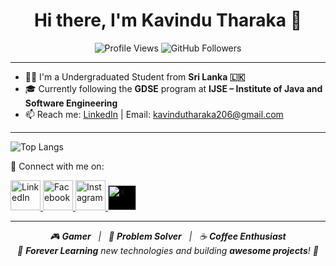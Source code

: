 <h1 align="center">Hi there, I'm Kavindu Tharaka 👋</h1>

<p align="center">
  <img src="https://komarev.com/ghpvc/?username=tharakaug&style=flat-square&color=blue" alt="Profile Views" />
  <img src="https://img.shields.io/github/followers/tharakaug?label=Followers&style=social" alt="GitHub Followers" />
</p>

---



- 👨‍🎓 I'm a Undergraduated Student from **Sri Lanka 🇱🇰**
- 🎓 Currently following the **GDSE** program at **IJSE – Institute of Java and Software Engineering**
- 📫 Reach me: [LinkedIn](https://www.linkedin.com/in/kavindu-tharaka-b45556319/) | Email: kavindutharaka206@gmail.com
  
---

![Top Langs](https://github-readme-stats.vercel.app/api/top-langs/?username=kavindutharaka&layout=compact&theme=radical)


🔗 Connect with me on:
<p align="left">
 <a href="https://www.linkedin.com/in/kavindu-tharaka-b45556319/" target="_blank">
  <img src="https://img.icons8.com/color/48/000000/linkedin.png" alt="LinkedIn" width="48" height="48" />
</a>
<a href="https://web.facebook.com/kavindu.tharaka.96155" target="_blank">
  <img src="https://img.icons8.com/color/48/000000/facebook.png" alt="Facebook" width="48" height="48" />
</a>
<a href="https://www.instagram.com/_kavindu_tharaka/?hl=en" target="_blank">
  <img src="https://img.icons8.com/fluency/48/000000/instagram-new.png" alt="Instagram" width="48" height="48" />
</a>
<a href="https://x.com/_kavin_du" target="_blank">
  <img src="https://img.icons8.com/ios-filled/48/ffffff/x.png" alt="X" style="background-color: black;" width="45" height="40" />
</a>
</p>


---

<p align="center">
  <em>
    🎮 <strong>Gamer</strong> &nbsp;&nbsp;|&nbsp;&nbsp;
    🧠 <strong>Problem Solver</strong> &nbsp;&nbsp;|&nbsp;&nbsp;
    ☕ <strong>Coffee Enthusiast</strong><br/>
    🌱 <strong>Forever Learning</strong> new technologies and building <strong>awesome projects</strong>! 🚀
  </em>
</p>




